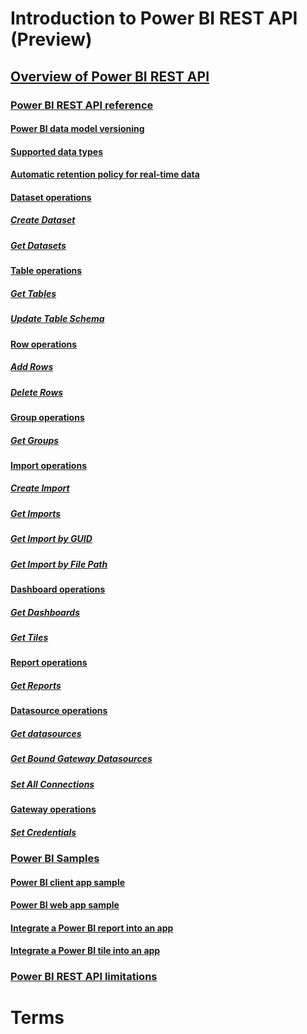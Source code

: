 # Introduction to Power BI REST API (Preview)
## [Overview of Power BI REST API](Overview-of-Power-BI-REST-API.md)
### [Power BI REST API reference](Power-BI-REST-API-reference.md)
#### [Power BI data model versioning](Power-BI-data-model-versioning.md)
#### [Supported data types](Supported-data-types.md)
#### [Automatic retention policy for real-time data](Automatic-retention-policy-for-real-time-data.md)
#### [Dataset operations](Dataset-operations.md)
##### [Create Dataset](Create-Dataset.md)
##### [Get Datasets](Get-Datasets.md)
#### [Table operations](Table-operations.md)
##### [Get Tables](Get-Tables.md)
##### [Update Table Schema](Update-Table-Schema.md)
#### [Row operations](Row-operations.md)
##### [Add Rows](Add-Rows.md)
##### [Delete Rows](Delete-Rows.md)
#### [Group operations](Group-operations.md)
##### [Get Groups](Get-Groups.md)
#### [Import operations](Import-operations.md)
##### [Create Import](Create-Import.md)
##### [Get Imports](Get-Imports.md)
##### [Get Import by GUID](Get-Import-by-GUID.md)
##### [Get Import by File Path](Get-Import-by-File-Path.md)
#### [Dashboard operations](Dashboard-operations.md)
##### [Get Dashboards](Get-Dashboards.md)
##### [Get Tiles](Get-Tiles.md)
#### [Report operations](Report-operations.md)
##### [Get Reports](Get-Reports.md)
#### [Datasource operations](Datasource-operations.md)
##### [Get datasources](Get-datasources.md)
##### [Get Bound Gateway Datasources](Get-Bound-Gateway-Datasources.md)
##### [Set All Connections](Set-All-Connections.md)
#### [Gateway operations](Gateway-operations.md)
##### [Set Credentials](Set-Credentials.md)
### [Power BI Samples](Power-BI-Samples.md)
#### [Power BI client app sample](Power-BI-client-app-sample.md)
#### [Power BI web app sample](Power-BI-web-app-sample.md)
#### [Integrate a Power BI report into an app](Integrate-a-Power-BI-report-into-an-app.md)
#### [Integrate a Power BI tile into an app](Integrate-a-Power-BI-tile-into-an-app.md)
### [Power BI REST API limitations](Power-BI-REST-API-limitations.md)
# Terms
